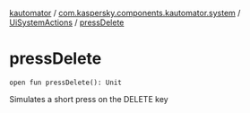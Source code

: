[kautomator](../../index.md) / [com.kaspersky.components.kautomator.system](../index.md) / [UiSystemActions](index.md) / [pressDelete](./press-delete.md)

# pressDelete

`open fun pressDelete(): Unit`

Simulates a short press on the DELETE key

